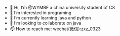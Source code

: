- 👋 Hi, I’m @WYMBF a china university student of CS
- 👀 I’m interested in programing
- 🌱 I’m currently learning java and python
- 💞️ I’m looking to collaborate on java
- 📫 How to reach me: wechat(微信):zxz_0323

<!---
WYMBF/WYMBF is a ✨ special ✨ repository because its `README.md` (this file) appears on your GitHub profile.
You can click the Preview link to take a look at your changes.
--->
